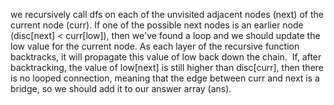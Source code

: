 we recursively call dfs on each of the unvisited adjacent nodes (next) of the current node (curr). If one of the possible next nodes is an earlier node (disc[next] < curr[low]), then we've found a loop and we should update the low value for the current node. As each layer of the recursive function backtracks, it will propagate this value of low back down the chain.
​
If, after backtracking, the value of low[next] is still higher than disc[curr], then there is no looped connection, meaning that the edge between curr and next is a bridge, so we should add it to our answer array (ans).
​
​